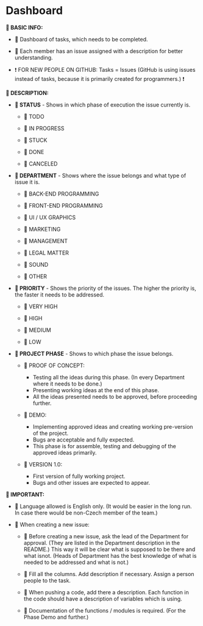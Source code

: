 # Dashboard

**🔷 BASIC INFO:**

- 🔶 Dashboard of tasks, which needs to be completed.

- 🔶 Each member has an issue assigned with a description for better
understanding.

- ❗️ FOR NEW PEOPLE ON GITHUB: Tasks = Issues (GitHub is using issues
instead of tasks, because it is primarily created for programmers.) ❗️

**🔷 DESCRIPTION:**

- **🔶 STATUS** - Shows in which phase of execution the issue currently is.

  - 🔸 TODO

  - 🔸 IN PROGRESS

  - 🔸 STUCK

  - 🔸 DONE

  - 🔸 CANCELED

- **🔶 DEPARTMENT** - Shows where the issue belongs and what type of issue it is.

  - 🔸 BACK-END PROGRAMMING

  - 🔸 FRONT-END PROGRAMMING

  - 🔸 UI / UX GRAPHICS

  - 🔸 MARKETING

  - 🔸 MANAGEMENT

  - 🔸 LEGAL MATTER

  - 🔸 SOUND

  - 🔸 OTHER

- **🔶 PRIORITY** - Shows the priority of the issues. The higher the priority is, the faster it needs to be addressed.

  - 🔸 VERY HIGH

  - 🔸 HIGH

  - 🔸 MEDIUM

  - 🔸 LOW

- **🔶 PROJECT PHASE** - Shows to which phase the issue belongs.

  - 🔸 PROOF OF CONCEPT:

    - Testing all the ideas during this phase. (In every Department where it needs to be done.)
    - Presenting working ideas at the end of this phase.
    - All the ideas presented needs to be approved, before proceeding further.

  - 🔸 DEMO:

    - Implementing approved ideas and creating working pre-version of the project.
    - Bugs are acceptable and fully expected.
    - This phase is for assemble, testing and debugging of the approved ideas primarily.

  - 🔸 VERSION 1.0:

    - First version of fully working project.
    - Bugs and other issues are expected to appear.

**🔷 IMPORTANT:**

- 🔶 Language allowed is English only. (It would be easier in the long run. In case there would be non-Czech member of the team.)

- 🔶 When creating a new issue:

  - 🔸 Before creating a new issue, ask the lead of the Department for approval. (They are listed in the Department description in the README.)
This way it will be clear what is supposed to be there and what isnot. (Heads of Department has the best knowledge of what is needed to be addressed and what is not.)

  - 🔸 Fill all the columns. Add description if necessary. Assign a person people to the task.

  - 🔸 When pushing a code, add there a description. Each function in the code should have a description of variables which is using.

  - 🔸 Documentation of the functions / modules is required. (For the Phase Demo and further.)
